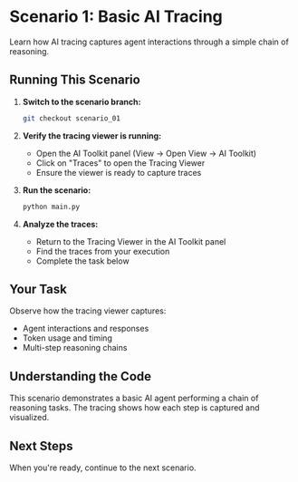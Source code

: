# Scenario 1: Basic AI Tracing

Learn how AI tracing captures agent interactions through a simple chain of reasoning.

## Running This Scenario

1. **Switch to the scenario branch:**
   ```bash
   git checkout scenario_01
   ```

2. **Verify the tracing viewer is running:**
   - Open the AI Toolkit panel (View → Open View → AI Toolkit)
   - Click on "Traces" to open the Tracing Viewer
   - Ensure the viewer is ready to capture traces

3. **Run the scenario:**
   ```bash
   python main.py
   ```

4. **Analyze the traces:**
   - Return to the Tracing Viewer in the AI Toolkit panel
   - Find the traces from your execution
   - Complete the task below

## Your Task

Observe how the tracing viewer captures:
- Agent interactions and responses
- Token usage and timing
- Multi-step reasoning chains

## Understanding the Code

This scenario demonstrates a basic AI agent performing a chain of reasoning tasks. The tracing shows how each step is captured and visualized.

## Next Steps

When you're ready, continue to the next scenario.